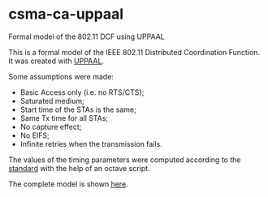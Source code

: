 csma-ca-uppaal
==============

Formal model of the 802.11 DCF using UPPAAL

This is a formal model of the IEEE 802.11 Distributed Coordination Function. It was created with [UPPAAL](http://uppaal.org).

Some assumptions were made:

- Basic Access only (i.e. no RTS/CTS);
- Saturated medium;
- Start time of the STAs is the same;
- Same Tx time for all STAs;
- No capture effect;
- No EIFS;
- Infinite retries when the transmission fails.

The values of the timing parameters were computed according to the [standard](http://ieeexplore.ieee.org/xpl/articleDetails.jsp?arnumber=6178212) with the help of an octave script.

The complete model is shown [here](https://raw.githubusercontent.com/fabianorosas/csma-ca-uppaal/master/csmaca.png).
